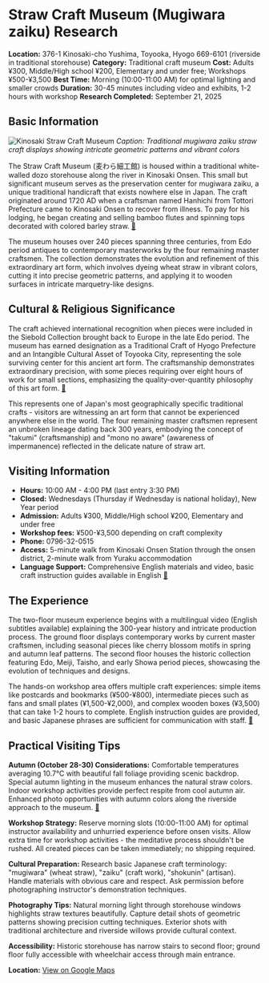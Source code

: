 # Straw Craft Museum (Mugiwara zaiku) Research

**Location:** 376-1 Kinosaki-cho Yushima, Toyooka, Hyogo 669-6101 (riverside in traditional storehouse)
**Category:** Traditional craft museum
**Cost:** Adults ¥300, Middle/High school ¥200, Elementary and under free; Workshops ¥500-¥3,500
**Best Time:** Morning (10:00-11:00 AM) for optimal lighting and smaller crowds
**Duration:** 30-45 minutes including video and exhibits, 1-2 hours with workshop
**Research Completed:** September 21, 2025

## Basic Information

![Kinosaki Straw Craft Museum](https://visitkinosaki.com/vkcore/wp-content/uploads/2019/08/105_Straw-Craft.jpg)
*Caption: Traditional mugiwara zaiku straw craft displays showing intricate geometric patterns and vibrant colors*

The Straw Craft Museum (麦わら細工館) is housed within a traditional white-walled dozo storehouse along the river in Kinosaki Onsen. This small but significant museum serves as the preservation center for mugiwara zaiku, a unique traditional handicraft that exists nowhere else in Japan. The craft originated around 1720 AD when a craftsman named Hanhichi from Tottori Prefecture came to Kinosaki Onsen to recover from illness. To pay for his lodging, he began creating and selling bamboo flutes and spinning tops decorated with colored barley straw. [🔗](https://visitkinosaki.com/things-to-do/straw-craft-museum/)

The museum houses over 240 pieces spanning three centuries, from Edo period antiques to contemporary masterworks by the four remaining master craftsmen. The collection demonstrates the evolution and refinement of this extraordinary art form, which involves dyeing wheat straw in vibrant colors, cutting it into precise geometric patterns, and applying it to wooden surfaces in intricate marquetry-like designs.

## Cultural & Religious Significance

The craft achieved international recognition when pieces were included in the Siebold Collection brought back to Europe in the late Edo period. The museum has earned designation as a Traditional Craft of Hyogo Prefecture and an Intangible Cultural Asset of Toyooka City, representing the sole surviving center for this ancient art form. The craftsmanship demonstrates extraordinary precision, with some pieces requiring over eight hours of work for small sections, emphasizing the quality-over-quantity philosophy of this art form. [🔗](https://visitkinosaki.com/things-to-do/straw-craft-museum/)

This represents one of Japan's most geographically specific traditional crafts - visitors are witnessing an art form that cannot be experienced anywhere else in the world. The four remaining master craftsmen represent an unbroken lineage dating back 300 years, embodying the concept of "takumi" (craftsmanship) and "mono no aware" (awareness of impermanence) reflected in the delicate nature of straw art.

## Visiting Information

- **Hours:** 10:00 AM - 4:00 PM (last entry 3:30 PM)
- **Closed:** Wednesdays (Thursday if Wednesday is national holiday), New Year period
- **Admission:** Adults ¥300, Middle/High school ¥200, Elementary and under free
- **Workshop fees:** ¥500-¥3,500 depending on craft complexity
- **Phone:** 0796-32-0515
- **Access:** 5-minute walk from Kinosaki Onsen Station through the onsen district, 2-minute walk from Yuraku accommodation
- **Language Support:** Comprehensive English materials and video, basic craft instruction guides available in English [🔗](https://visitkinosaki.com/things-to-do/straw-craft-museum/)

## The Experience

The two-floor museum experience begins with a multilingual video (English subtitles available) explaining the 300-year history and intricate production process. The ground floor displays contemporary works by current master craftsmen, including seasonal pieces like cherry blossom motifs in spring and autumn leaf patterns. The second floor houses the historic collection featuring Edo, Meiji, Taisho, and early Showa period pieces, showcasing the evolution of techniques and designs.

The hands-on workshop area offers multiple craft experiences: simple items like postcards and bookmarks (¥500-¥800), intermediate pieces such as fans and small plates (¥1,500-¥2,000), and complex wooden boxes (¥3,500) that can take 1-2 hours to complete. English instruction guides are provided, and basic Japanese phrases are sufficient for communication with staff. [🔗](https://visitkinosaki.com/things-to-do/straw-craft-museum/)

## Practical Visiting Tips

**Autumn (October 28-30) Considerations:** Comfortable temperatures averaging 10.7°C with beautiful fall foliage providing scenic backdrop. Special autumn lighting in the museum enhances the natural straw colors. Indoor workshop activities provide perfect respite from cool autumn air. Enhanced photo opportunities with autumn colors along the riverside approach to the museum. [🔗](https://visitkinosaki.com/plan/visitor-info/seasons/)

**Workshop Strategy:** Reserve morning slots (10:00-11:00 AM) for optimal instructor availability and unhurried experience before onsen visits. Allow extra time for workshop activities - the meditative process shouldn't be rushed. All created pieces can be taken immediately; no shipping required.

**Cultural Preparation:** Research basic Japanese craft terminology: "mugiwara" (wheat straw), "zaiku" (craft work), "shokunin" (artisan). Handle materials with obvious care and respect. Ask permission before photographing instructor's demonstration techniques.

**Photography Tips:** Natural morning light through storehouse windows highlights straw textures beautifully. Capture detail shots of geometric patterns showing precision cutting techniques. Exterior shots with traditional architecture and riverside willows provide cultural context.

**Accessibility:** Historic storehouse has narrow stairs to second floor; ground floor fully accessible with wheelchair access through main entrance.

**Location:** [View on Google Maps](https://maps.google.com/maps?q=376-1+Kinosaki-cho+Yushima,+Toyooka,+Hyogo+669-6101)